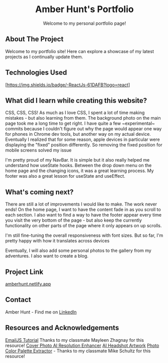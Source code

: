 <h1 align="center" id="readme-top">Amber Hunt's Portfolio</h1>

<p align="center">Welcome to my personal portfolio page!</p>

<!-- ABOUT THE PROJECT -->
## About The Project

<p>Welcome to my portfolio site! Here can explore a showcase of my latest projects as I continually update them.</p>

<!-- TECHNOLOGIES USED -->
## Technologies Used

[https://img.shields.io/badge/-ReactJs-61DAFB?logo=react]

<!-- WHAT I LEARNED -->
## What did I learn while creating this website?

<p>CSS, CSS, CSS! As much as I love CSS, I spent a lot of time making mistakes - but also learning from them. The background photo on the main page took me a long time to get right. I have quite a few ~experimental~ commits because I couldn't figure out why the page would appear one way for phones in Chrome dev tools, but another way on my actual device. Eventually I realized that for some reason, apple devices in particular were displaying the "fixed" position differently. So removing the fixed position for mobile screens solved my issue</p>

<p>I'm pretty proud of my NavBar. It is simple but it also really helped me understand how useState hooks. Between the drop down menu on the home page and the changing icons, it was a great learning process. My footer was also a great lesson for useState and useEffect.</p>

<!-- FUTURE IMPROVEMENTS -->
## What's coming next?

<p>There are still a lot of improvements I would like to make. The work never ends! On the home page, I want to have the content fade in as you scroll to each section. I also want to find a way to have the footer appear every time you visit the very bottom of the page - but also keep the currently functionality on other parts of the page where it only appears on up scrolls.</p>

<p>I'm still fine-tuning the overall responsiveness with font sizes. But so far, I'm pretty happy with how it translates across devices</p>

<p>Eventually, I will also add some personal photos to the gallery from my adventures. I also want to create a blog.</p>

<!-- Project Link -->
## Project Link

[amberhunt.netlify.app](https://amberhunt.netlify.app)

<!-- CONTACT -->
## Contact

Amber Hunt - Find me on [LinkedIn](https://www.linkedin.com/in/amber-hunt-90b612263/)

<!-- RESOURCES -->
## Resources and Acknowledgements

[EmailJS Tutorial](https://www.youtube.com/watch?v=bMq2riFCF90) Thanks to my classmate Mayleen Zhagnay for this resource!
[Cover Photo AI Resolution Enhancer](https://remini.ai/)
[AI Headshot Artwork](https://www.profilepicture.ai/)
[Photo Color Palette Extractor](https://coolors.co/image-picker) - Thanks to my classmate Mike Schultz for this resource!
